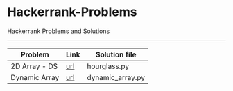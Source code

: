 # Hackerrank-Problems
Hackerrank Problems and Solutions

---------------------------------------------------------------------------------------------------------------
| Problem         |  Link                                                              |  Solution file          |
|-----------------|--------------------------------------------------------------------|-------------------------|
| 2D Array - DS   | [url](https://www.hackerrank.com/challenges/2d-array/problem)      | hourglass.py            |
| Dynamic Array   | [url](https://www.hackerrank.com/challenges/dynamic-array/problem) | dynamic_array.py        |

